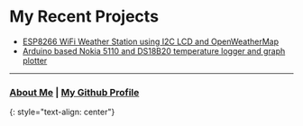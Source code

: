 # My Recent Projects

- <a href="https://laxdronum.github.io/projects/esp8266-owm/introduction">ESP8266 WiFi Weather Station using I2C LCD and OpenWeatherMap</a>
- <a href="https://laxdronum.github.io/projects/5110_logger/introduction">Arduino based Nokia 5110 and DS18B20 temperature logger and graph plotter</a>

---

### <a href="https://laxdronum.github.io/about">About Me</a> | <a href="https://github.com/laxdronum">My Github Profile</a> 
{: style="text-align: center"}
